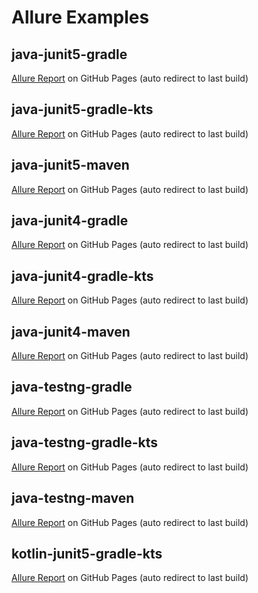 # Allure Examples

## java-junit5-gradle
[Allure Report](https://simple-elf.github.io/allure-examples/java-junit5-gradle/) on GitHub Pages (auto redirect to last build)

## java-junit5-gradle-kts
[Allure Report](https://simple-elf.github.io/allure-examples/java-junit5-gradle-kts/) on GitHub Pages (auto redirect to last build)

## java-junit5-maven
[Allure Report](https://simple-elf.github.io/allure-examples/java-junit5-maven/) on GitHub Pages (auto redirect to last build)

## java-junit4-gradle
[Allure Report](https://simple-elf.github.io/allure-examples/java-junit4-gradle/) on GitHub Pages (auto redirect to last build)

## java-junit4-gradle-kts
[Allure Report](https://simple-elf.github.io/allure-examples/java-junit4-gradle-kts/) on GitHub Pages (auto redirect to last build)

## java-junit4-maven
[Allure Report](https://simple-elf.github.io/allure-examples/java-junit4-maven/) on GitHub Pages (auto redirect to last build)

## java-testng-gradle
[Allure Report](https://simple-elf.github.io/allure-examples/java-testng-gradle/) on GitHub Pages (auto redirect to last build)

## java-testng-gradle-kts
[Allure Report](https://simple-elf.github.io/allure-examples/java-testng-gradle-kts/) on GitHub Pages (auto redirect to last build)

## java-testng-maven
[Allure Report](https://simple-elf.github.io/allure-examples/java-testng-maven/) on GitHub Pages (auto redirect to last build)

## kotlin-junit5-gradle-kts
[Allure Report](https://simple-elf.github.io/allure-examples/kotlin-junit5-gradle-kts/) on GitHub Pages (auto redirect to last build)

